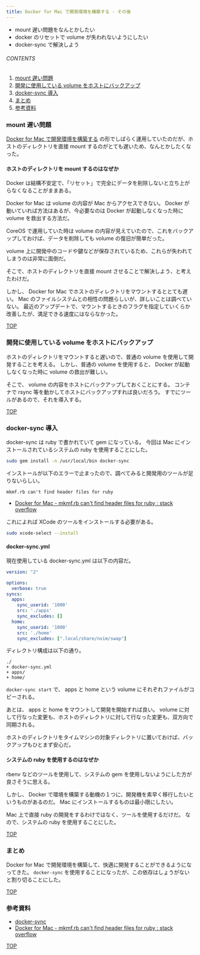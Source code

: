 ```yaml
---
title: Docker for Mac で開発環境を構築する - その後
---
```

<a id="top"></a>

- mount 遅い問題をなんとかしたい
- docker のリセットで volume が失われないようにしたい
- docker-sync で解決しよう

###### CONTENTS

1. [mount 遅い問題](#mount-host-volume)
1. [開発に使用している volume をホストにバックアップ](#backup-volumes)
1. [docker-sync 導入](#docker-sync)
1. [まとめ](#postscript)
1. [参考資料](#reference)


<a id="mount-host-volume"></a>
### mount 遅い問題

[Docker for Mac で開発環境を構築する](/entry/2017/09/02/170406) の形でしばらく運用していたのだが、ホストのディレクトリを直接 mount するのがとても遅いため、なんとかしたくなった。

#### ホストのディレクトリを mount するのはなぜか

Docker は結構不安定で、「リセット」で完全にデータを削除しないと立ち上がらなくなることがままある。

Docker for Mac は volume の内容が Mac からアクセスできない。
Docker が動いていれば方法はあるが、今必要なのは Docker が起動しなくなった時に volume を救出する方法だ。

CoreOS で運用していた時は volume の内容が見えていたので、これをバックアップしておけば、データを削除しても volume の復旧が簡単だった。

volume 上に開発中のコードや鍵などが保存されているため、これらが失われてしまうのは非常に面倒だ。

そこで、ホストのディレクトリを直接 mount させることで解決しよう、と考えたわけだ。

しかし、 Docker for Mac でホストのディレクトリをマウントするととても遅い。
Mac のファイルシステムとの相性の問題らしいが、詳しいことは調べていない。
最近のアップデートで、マウントするときのフラグを指定していくらか改善したが、満足できる速度にはならなかった。


[TOP](#top)
<a id="backup-volumes"></a>
### 開発に使用している volume をホストにバックアップ

ホストのディレクトリをマウントすると遅いので、普通の volume を使用して開発することを考える。
しかし、普通の volume を使用すると、 Docker が起動しなくなった時に volume の救出が難しい。

そこで、 volume の内容をホストにバックアップしておくことにする。
コンテナで rsync 等を動かしてホストにバックアップすれば良いだろう。
すでにツールがあるので、それを導入する。


[TOP](#top)
<a id="docker-sync"></a>
### docker-sync 導入

docker-sync は ruby で書かれていて gem になっている。
今回は Mac にインストールされているシステムの ruby を使用することにした。

```bash
sudo gem install -n /usr/local/bin docker-sync
```

インストールが以下のエラーで止まったので、調べてみると開発用のツールが足りないらしい。

```
mkmf.rb can't find header files for ruby
```

- [Docker for Mac - mkmf.rb can't find header files for ruby : stack overflow](https://stackoverflow.com/questions/46377667/docker-for-mac-mkmf-rb-cant-find-header-files-for-ruby)

これによれば XCode のツールをインストールする必要がある。

```bash
sudo xcode-select --install
```

#### docker-sync.yml

現在使用している docker-sync.yml は以下の内容だ。

```yaml
version: "2"

options:
  verbose: true
syncs:
  apps:
    sync_userid: '1000'
    src: './apps'
    sync_excludes: []
  home:
    sync_userid: '1000'
    src: './home'
    sync_excludes: [".local/share/nvim/swap"]
```

ディレクトリ構成は以下の通り。

```
./
+ docker-sync.yml
+ apps/
+ home/
```

`docker-sync start` で、 apps と home という volume にそれぞれファイルがコピーされる。

あとは、 apps と home をマウントして開発を開始すれば良い。
volume に対して行なった変更も、ホストのディレクトリに対して行なった変更も、双方向で同期される。

ホストのディレクトリをタイムマシンの対象ディレクトリに置いておけば、バックアップもひとまず安心だ。


#### システムの ruby を使用するのはなぜか

rbenv などのツールを使用して、システムの gem を使用しないようにした方が良さそうに思える。

しかし、 Docker で環境を構築する動機の１つに、開発機を素早く移行したいというものがあるのだ。
Mac にインストールするものは最小限にしたい。

Mac 上で直接 ruby の開発をするわけではなく、ツールを使用するだけだ。
なので、システムの ruby を使用することにした。


[TOP](#top)
<a id="postscript"></a>
### まとめ

Docker for Mac で開発環境を構築して、快適に開発することができるようになってきた。
`docker-sync` を使用することになったが、この依存はしょうがないと割り切ることにした。


[TOP](#top)
<a id="reference"></a>
### 参考資料

- [docker-sync](http://docker-sync.io/)
- [Docker for Mac - mkmf.rb can't find header files for ruby : stack overflow](https://stackoverflow.com/questions/46377667/docker-for-mac-mkmf-rb-cant-find-header-files-for-ruby)


[TOP](#top)
